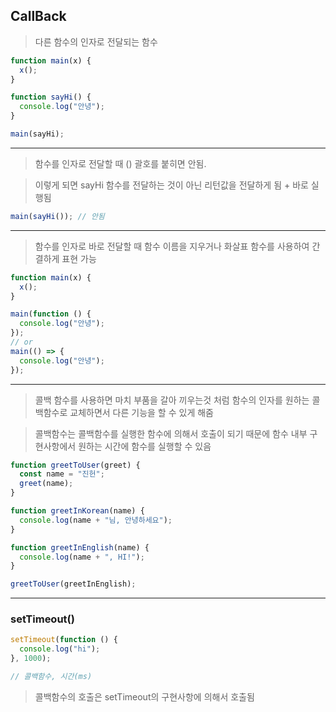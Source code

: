 ## CallBack

> 다른 함수의 인자로 전달되는 함수

```js
function main(x) {
  x();
}

function sayHi() {
  console.log("안녕");
}

main(sayHi);
```

---

> 함수를 인자로 전달할 때 () 괄호를 붙히면 안됨.

> 이렇게 되면 sayHi 함수를 전달하는 것이 아닌 리턴값을 전달하게 됨 + 바로 실행됨

```js
main(sayHi()); // 안됨
```

---

> 함수를 인자로 바로 전달할 때 함수 이름을 지우거나 화살표 함수를 사용하여 간결하게 표현 가능

```js
function main(x) {
  x();
}

main(function () {
  console.log("안녕");
});
// or
main(() => {
  console.log("안녕");
});
```

---

> 콜백 함수를 사용하면 마치 부품을 갈아 끼우는것 처럼 함수의 인자를 원하는 콜백함수로 교체하면서 다른 기능을 할 수 있게 해줌

> 콜백함수는 콜백함수를 실행한 함수에 의해서 호출이 되기 때문에 함수 내부 구현사항에서 원하는 시간에 함수를 실행할 수 있음

```js
function greetToUser(greet) {
  const name = "진헌";
  greet(name);
}

function greetInKorean(name) {
  console.log(name + "님, 안녕하세요");
}

function greetInEnglish(name) {
  console.log(name + ", HI!");
}

greetToUser(greetInEnglish);
```

---

### setTimeout()

```js
setTimeout(function () {
  console.log("hi");
}, 1000);

// 콜백함수, 시간(ms)
```

> 콜백함수의 호출은 setTimeout의 구현사항에 의해서 호출됨
